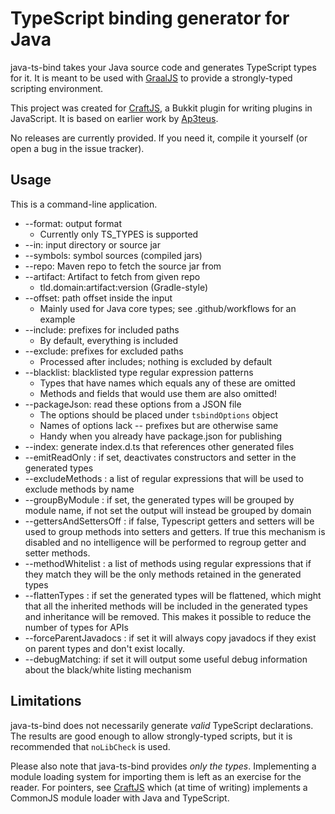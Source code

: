 # TypeScript binding generator for Java
java-ts-bind takes your Java source code and generates TypeScript types for it.
It is meant to be used with [GraalJS](https://github.com/oracle/graaljs)
to provide a strongly-typed scripting environment.

This project was created for [CraftJS](https://github.com/Valtakausi/craftjs),
a Bukkit plugin for writing plugins in JavaScript. It is based on earlier work
by [Ap3teus](https://github.com/Ap3teus).

No releases are currently provided. If you need it, compile it yourself
(or open a bug in the issue tracker).

## Usage
This is a command-line application.

* --format: output format
  * Currently only TS_TYPES is supported
* --in: input directory or source jar
* --symbols: symbol sources (compiled jars)
* --repo: Maven repo to fetch the source jar from
* --artifact: Artifact to fetch from given repo
  * tld.domain:artifact:version (Gradle-style)
* --offset: path offset inside the input
  * Mainly used for Java core types; see .github/workflows for an example
* --include: prefixes for included paths
  * By default, everything is included
* --exclude: prefixes for excluded paths
  * Processed after includes; nothing is excluded by default
* --blacklist: blacklisted type regular expression patterns
  * Types that have names which equals any of these are omitted
  * Methods and fields that would use them are also omitted!
* --packageJson: read these options from a JSON file
  * The options should be placed under `tsbindOptions` object
  * Names of options lack -- prefixes but are otherwise same
  * Handy when you already have package.json for publishing
* --index: generate index.d.ts that references other generated files
* --emitReadOnly : if set, deactivates constructors and setter in the generated types
* --excludeMethods : a list of regular expressions that will be used to exclude methods by name
* --groupByModule : if set, the generated types will be grouped by module name, if not set the output will instead be grouped by domain
* --gettersAndSettersOff : if false, Typescript getters and setters will be used to group methods into setters and getters. If true this mechanism is disabled and no intelligence will be performed to regroup getter and setter methods.
* --methodWhitelist : a list of methods using regular expressions that if they match they will be the only methods retained in the generated types
* --flattenTypes : if set the generated types will be flattened, which might that all the inherited methods will be included in the generated types and inheritance will be removed. This makes it possible to reduce the number of types for APIs
* --forceParentJavadocs : if set it will always copy javadocs if they exist on parent types and don't exist locally.
* --debugMatching: if set it will output some useful debug information about the black/white listing mechanism

## Limitations
java-ts-bind does not necessarily generate *valid* TypeScript declarations.
The results are good enough to allow strongly-typed scripts, but it is
recommended that `noLibCheck` is used.

Please also note that java-ts-bind provides *only the types*. Implementing
a module loading system for importing them is left as an exercise for the
reader. For pointers, see [CraftJS](https://github.com/Valtakausi/craftjs)
which (at time of writing) implements a CommonJS module loader with
Java and TypeScript.
